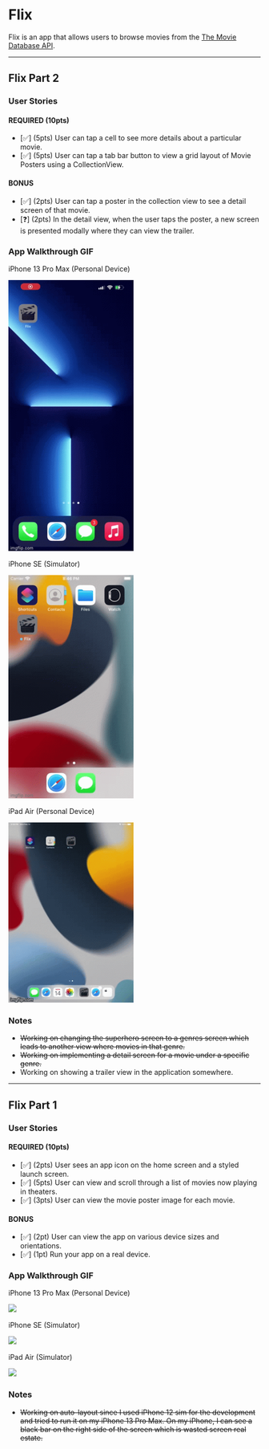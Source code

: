 # Flix

Flix is an app that allows users to browse movies from the [The Movie Database API](http://docs.themoviedb.apiary.io/#).

---

## Flix Part 2

### User Stories

#### REQUIRED (10pts)
- [✅] (5pts) User can tap a cell to see more details about a particular movie.
- [✅] (5pts) User can tap a tab bar button to view a grid layout of Movie Posters using a CollectionView.

#### BONUS
- [✅] (2pts) User can tap a poster in the collection view to see a detail screen of that movie.
- [❓] (2pts) In the detail view, when the user taps the poster, a new screen is presented modally where they can view the trailer.

### App Walkthrough GIF
iPhone 13 Pro Max (Personal Device)

<img src="iphone-13-pro-max-week2.gif" width=250><br>

iPhone SE (Simulator)

<img src="iphone-se-week2.gif" width=250><br>

iPad Air (Personal Device)

<img src="ipad-air-week2.gif" width=250><br>

### Notes
- ~~Working on changing the superhero screen to a genres screen which leads to another view where movies in that genre.~~
- ~~Working on implementing a detail screen for a movie under a specific genre.~~
- Working on showing a trailer view in the application somewhere. 

---

## Flix Part 1

### User Stories

#### REQUIRED (10pts)
- [✅] (2pts) User sees an app icon on the home screen and a styled launch screen.
- [✅] (5pts) User can view and scroll through a list of movies now playing in theaters.
- [✅] (3pts) User can view the movie poster image for each movie.

#### BONUS
- [✅] (2pt) User can view the app on various device sizes and orientations.
- [✅] (1pt) Run your app on a real device.

### App Walkthrough GIF
iPhone 13 Pro Max (Personal Device)

<img src="iphone-13-pro-max.gif" width=250><br>

iPhone SE (Simulator)

<img src="iphone-se.gif" width=250><br>

iPad Air (Simulator)

<img src="ipad-air.gif" width=250><br>

### Notes
- ~~Working on auto-layout since I used iPhone 12 sim for the development and tried to run it on my iPhone 13 Pro Max. On my iPhone, I can see a black bar on the right side of the screen which is wasted screen real estate.~~
